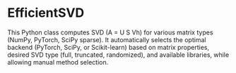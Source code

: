 # EfficientSVD
This Python class computes SVD (A = U S Vh) for various matrix types (NumPy, PyTorch, SciPy sparse). It automatically selects the optimal backend (PyTorch, SciPy, or Scikit-learn) based on matrix properties, desired SVD type (full, truncated, randomized), and available libraries, while allowing manual method selection.

